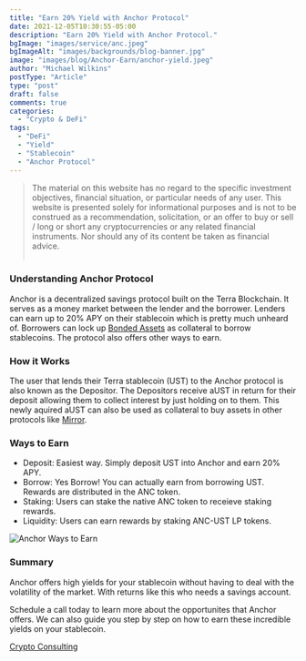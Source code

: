 ```yaml
---
title: "Earn 20% Yield with Anchor Protocol"
date: 2021-12-05T10:30:55-05:00
description: "Earn 20% Yield with Anchor Protocol."
bgImage: "images/service/anc.jpeg"
bgImageAlt: "images/backgrounds/blog-banner.jpg"
image: "images/blog/Anchor-Earn/anchor-yield.jpeg"
author: "Michael Wilkins"
postType: "Article"
type: "post"
draft: false
comments: true
categories: 
  - "Crypto & DeFi"
tags:
  - "DeFi"
  - "Yield"
  - "Stablecoin"
  - "Anchor Protocol"
---
```


>The material on this website has no regard to the specific investment objectives, financial situation, or particular needs of any user. This website is presented solely for informational purposes and is not to be construed as a recommendation, solicitation, or an offer to buy or sell / long or short any cryptocurrencies or any related financial instruments. Nor should any of its content be taken as financial advice.<br><br> 

### Understanding Anchor Protocol 

Anchor is a decentralized savings protocol built on the Terra Blockchain. It serves as a money market between the lender and the borrower. Lenders can earn up to 20% APY on their stablecoin which is pretty much unheard of. Borrowers can lock up [Bonded Assets](https://docs.anchorprotocol.com/protocol/bonded-assets-bassets) as collateral to borrow stablecoins. The protocol also offers other ways to earn.

### How it Works 

The user that lends their Terra stablecoin (UST) to the Anchor protocol is also known as the Depositor. The Depositors receive aUST in return for their deposit allowing them to collect interest by just holding on to them. This newly aquired aUST can also be used as collateral to buy assets in other protocols like [Mirror](https://mirrorprotocol.app/#/trade).  



### Ways to Earn 
- Deposit: Easiest way. Simply deposit UST into Anchor and earn 20% APY.
- Borrow: Yes Borrow! You can actually earn from borrowing UST. Rewards are distributed in the ANC token. 
- Staking: Users can stake the native ANC token to receieve staking rewards.
- Liquidity: Users can earn rewards by staking ANC-UST LP tokens.



![Anchor Ways to Earn](../../images/blog/Anchor-Earn/anc_chart.jpeg)





### Summary  

Anchor offers high yields for your stablecoin without having to deal with the volatility of the market. With returns like this who needs a savings account. 

Schedule a call today to learn more about the opportunites that Anchor offers. We can also guide you step by step on how to earn these incredible yields on your stablecoin. 

[Crypto Consulting](/service/cryptoconsulting)


